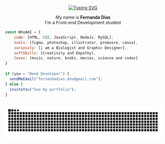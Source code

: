 
<center>
<a href="https://git.io/typing-svg"><img src="https://readme-typing-svg.demolab.com?font=Fira+code&size=25&duration=4000&pause=1000&color=FFAFD9DF&center=true&vCenter=true&width=1050&height=25&lines=Hello+World!+%E2%9C%A8" alt="Typing SVG" /></a>
</center>


<div>
<p align="center"> My name is <strong>Fernanda Dias</strong></br>
I'm a Front-end Development student</p>
</div>


```javascript
const WhoAmI = {
    code: [HTML, CSS, JavaScript, NodeJs, MySQL],
    tools: [figma, photoshop, illustrator, premiere, canva],
    curiosity: [i am a Biologist and Graphic Designer],
    softSkills: [Creativity and Empathy],
    loves: [music, nature, books, movies, science and codes]
}

if (you = "Need Developer") {
  sendMeEmail("fernandadias.dev@gmail.com");
} else {
  inviteYou("See my portfolio");
}
```

 ##

![Snake animation](https://github.com/fernandadiasm/fernandadiasm/blob/output/github-contribution-grid-snake.svg)
